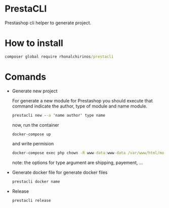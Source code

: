  
# PrestaCLI 

Prestashop cli helper to generate project.

# How to install

```cmd
composer global require rhonalchirinos/prestacli
```

# Comands 

* Generate new project 

    For generate a new module for Prestashop you should execute that command indicate the author, type of module and name module. 

    ```cmd 
    prestacli new --a 'name author' type name 
    ``` 
    now, run the container 

    ```cmd 
    docker-compose up
    ```

    and write permision 

    ```cmd 
    docker-compose exec php chown -R www-data:www-data /var/www/html/modules/:name-module
    ```
    note: the options for type argument are shipping, payement, ...

* Generate docker file 
    for generate docker files 
    ```cmd 
    prestacli docker name
    ```
* Release 
    ```cmd
    prestacli release 
    ```
